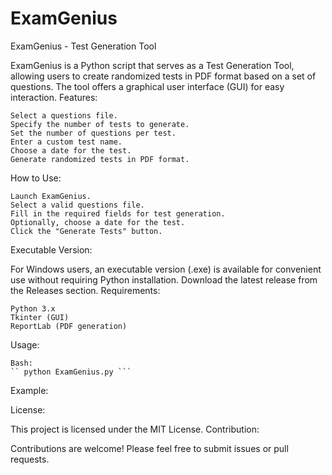 # ExamGenius

ExamGenius - Test Generation Tool

ExamGenius is a Python script that serves as a Test Generation Tool, allowing users to create randomized tests in PDF format based on a set of questions. The tool offers a graphical user interface (GUI) for easy interaction.
Features:

    Select a questions file.
    Specify the number of tests to generate.
    Set the number of questions per test.
    Enter a custom test name.
    Choose a date for the test.
    Generate randomized tests in PDF format.

How to Use:

    Launch ExamGenius.
    Select a valid questions file.
    Fill in the required fields for test generation.
    Optionally, choose a date for the test.
    Click the "Generate Tests" button.

Executable Version:

For Windows users, an executable version (.exe) is available for convenient use without requiring Python installation. Download the latest release from the Releases section.
Requirements:

    Python 3.x
    Tkinter (GUI)
    ReportLab (PDF generation)

Usage:

    Bash: 
    `` python ExamGenius.py ```


Example:

License:

This project is licensed under the MIT License.
Contribution:

Contributions are welcome! Please feel free to submit issues or pull requests.
